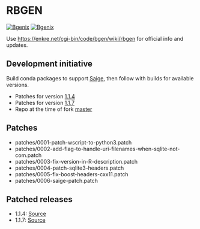 # RBGEN

[![Bgenix](https://anaconda.org/conda-forge/bgenix/badges/installer/conda.svg)](https://anaconda.org/conda-forge/bgenix)
[![Bgenix](https://anaconda.org/conda-forge/bgenix/badges/platforms.svg)](https://anaconda.org/conda-forge/bgenix)

Use https://enkre.net/cgi-bin/code/bgen/wiki/rbgen for official info and updates.

## Development initiative

Build conda packages to support [Saige](https://github.com/weizhouUMICH/SAIGE),
then follow with builds for available versions.

- Patches for version [1.1.4](https://github.com/huntdatacenter/rbgen/tree/build-v1.1.4)
- Patches for version [1.1.7](https://github.com/huntdatacenter/rbgen/tree/build-v1.1.7)
- Repo at the time of fork [master](https://github.com/huntdatacenter/rbgen/tree/master)

## Patches

- patches/0001-patch-wscript-to-python3.patch
- patches/0002-add-flag-to-handle-uri-filenames-when-sqlite-not-com.patch
- patches/0003-fix-version-in-R-description.patch
- patches/0004-patch-sqlite3-headers.patch
- patches/0005-fix-boost-headers-cxx11.patch
- patches/0006-saige-patch.patch

## Patched releases

- 1.1.4: [Source](https://github.com/huntdatacenter/rbgen/releases/tag/1.1.4)
- 1.1.7: [Source](https://github.com/huntdatacenter/rbgen/releases/tag/1.1.7)

